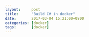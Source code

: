 ```yaml
---
layout:     post
title:      "Build C# in docker"
date:       2017-03-04 15:21:00+0800
categories: [docker]
tags:       [docker]
---
```

